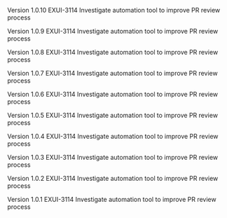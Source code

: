 Version 1.0.10
EXUI-3114 Investigate automation tool to improve PR review process

Version 1.0.9
EXUI-3114 Investigate automation tool to improve PR review process

Version 1.0.8
EXUI-3114 Investigate automation tool to improve PR review process

Version 1.0.7
EXUI-3114 Investigate automation tool to improve PR review process

Version 1.0.6
EXUI-3114 Investigate automation tool to improve PR review process

Version 1.0.5
EXUI-3114 Investigate automation tool to improve PR review process

Version 1.0.4
EXUI-3114 Investigate automation tool to improve PR review process

Version 1.0.3
EXUI-3114 Investigate automation tool to improve PR review process

Version 1.0.2
EXUI-3114 Investigate automation tool to improve PR review process

Version 1.0.1
EXUI-3114 Investigate automation tool to improve PR review process
